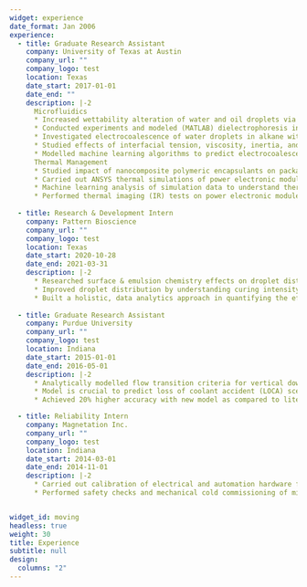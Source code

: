 ```yaml
---
widget: experience
date_format: Jan 2006
experience:
  - title: Graduate Research Assistant
    company: University of Texas at Austin
    company_url: ""
    company_logo: test
    location: Texas
    date_start: 2017-01-01
    date_end: ""
    description: |-2
      Microfluidics
      * Increased wettability alteration of water and oil droplets via passive (surface engineering, surfactants) and active (electrowetting) techniques
      * Conducted experiments and modeled (MATLAB) dielectrophoresis in a 3-liquid configuration
      * Investigated electrocoalescence of water droplets in alkane with interdigitated ITO electrodes
      * Studied effects of interfacial tension, viscosity, inertia, and system capacitance on droplet-droplet interaction
      * Modelled machine learning algorithms to predict electrocoalescence & droplet generation efficiency of microfluidic device <br>
      Thermal Management
      * Studied impact of nanocomposite polymeric encapsulants on packaging of power electronics modules
      * Carried out ANSYS thermal simulations of power electronic module through UT Austin’s supercomputer (TACC)
      * Machine learning analysis of simulation data to understand thermal effect of nanocomposite encapsulants
      * Performed thermal imaging (IR) tests on power electronic modules with liquid-cooled heatsink
    
  - title: Research & Development Intern
    company: Pattern Bioscience
    company_url: ""
    company_logo: test
    location: Texas
    date_start: 2020-10-28
    date_end: 2021-03-31
    description: |-2     
      * Researched surface & emulsion chemistry effects on droplet distribution in microchannel cells
      * Improved droplet distribution by understanding curing intensity and thermal effects
      * Built a holistic, data analytics approach in quantifying the effects of surfactants on droplet emulsion stability   
    
  - title: Graduate Research Assistant
    company: Purdue University
    company_url: ""
    company_logo: test
    location: Indiana
    date_start: 2015-01-01
    date_end: 2016-05-01
    description: |-2
      * Analytically modelled flow transition criteria for vertical downward two-phase flow
      * Model is crucial to predict loss of coolant accident (LOCA) scenarios in high pressure nuclear power plants
      * Achieved 20% higher accuracy with new model as compared to literature    

  - title: Reliability Intern
    company: Magnetation Inc.
    company_url: ""
    company_logo: test
    location: Indiana
    date_start: 2014-03-01
    date_end: 2014-11-01
    description: |-2
      * Carried out calibration of electrical and automation hardware for a mining plant start-up
      * Performed safety checks and mechanical cold commissioning of mining plant


widget_id: moving
headless: true
weight: 30
title: Experience
subtitle: null
design:
  columns: "2"
---
```

